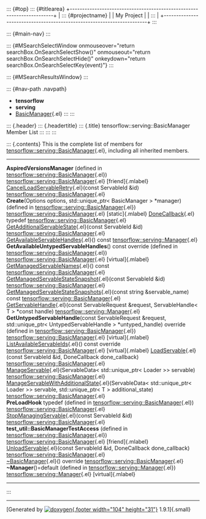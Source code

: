 ::: {#top}
::: {#titlearea}
+-----------------------------------------------------------------------+
| ::: {#projectname}                                                    |
| My Project                                                            |
| :::                                                                   |
+-----------------------------------------------------------------------+
:::

::: {#main-nav}
:::

::: {#MSearchSelectWindow onmouseover="return searchBox.OnSearchSelectShow()" onmouseout="return searchBox.OnSearchSelectHide()" onkeydown="return searchBox.OnSearchSelectKey(event)"}
:::

::: {#MSearchResultsWindow}
:::

::: {#nav-path .navpath}
-   **tensorflow**
-   **serving**
-   [BasicManager](classtensorflow_1_1serving_1_1BasicManager.html){.el}
:::
:::

::: {.header}
::: {.headertitle}
::: {.title}
tensorflow::serving::BasicManager Member List
:::
:::
:::

::: {.contents}
This is the complete list of members for
[tensorflow::serving::BasicManager](classtensorflow_1_1serving_1_1BasicManager.html){.el},
including all inherited members.

  --------------------------------------------------------------------------------------------------------------------------------------------------------------------------------------------------------------------------------------------- ------------------------------------------------------------------------------------------- --------------------
  **AspiredVersionsManager** (defined in [tensorflow::serving::BasicManager](classtensorflow_1_1serving_1_1BasicManager.html){.el})                                                                                                             [tensorflow::serving::BasicManager](classtensorflow_1_1serving_1_1BasicManager.html){.el}   [friend]{.mlabel}
  [CancelLoadServableRetry](classtensorflow_1_1serving_1_1BasicManager.html#a84dca5ec1ecc28421d5ab020beac2ee3){.el}(const ServableId &id)                                                                                                       [tensorflow::serving::BasicManager](classtensorflow_1_1serving_1_1BasicManager.html){.el}   
  **Create**(Options options, std::unique\_ptr\< BasicManager \> \*manager) (defined in [tensorflow::serving::BasicManager](classtensorflow_1_1serving_1_1BasicManager.html){.el})                                                              [tensorflow::serving::BasicManager](classtensorflow_1_1serving_1_1BasicManager.html){.el}   [static]{.mlabel}
  [DoneCallback](classtensorflow_1_1serving_1_1BasicManager.html#a8ee7a19d059b362c0702686d981bf5fc){.el} typedef                                                                                                                                [tensorflow::serving::BasicManager](classtensorflow_1_1serving_1_1BasicManager.html){.el}   
  [GetAdditionalServableState](classtensorflow_1_1serving_1_1BasicManager.html#a99dbea960f6d47461dbfca5bfa149335){.el}(const ServableId &id)                                                                                                    [tensorflow::serving::BasicManager](classtensorflow_1_1serving_1_1BasicManager.html){.el}   
  [GetAvailableServableHandles](classtensorflow_1_1serving_1_1Manager.html#a8ad1c3155120737e5a41776ceeff6aaa){.el}() const                                                                                                                      [tensorflow::serving::Manager](classtensorflow_1_1serving_1_1Manager.html){.el}             
  **GetAvailableUntypedServableHandles**() const override (defined in [tensorflow::serving::BasicManager](classtensorflow_1_1serving_1_1BasicManager.html){.el})                                                                                [tensorflow::serving::BasicManager](classtensorflow_1_1serving_1_1BasicManager.html){.el}   [virtual]{.mlabel}
  [GetManagedServableNames](classtensorflow_1_1serving_1_1BasicManager.html#afbdc3d0ed83559c7d8b3b0092194ead6){.el}() const                                                                                                                     [tensorflow::serving::BasicManager](classtensorflow_1_1serving_1_1BasicManager.html){.el}   
  [GetManagedServableStateSnapshot](classtensorflow_1_1serving_1_1BasicManager.html#af681f56bbef07ab201f25c0097f73e75){.el}(const ServableId &id)                                                                                               [tensorflow::serving::BasicManager](classtensorflow_1_1serving_1_1BasicManager.html){.el}   
  [GetManagedServableStateSnapshots](classtensorflow_1_1serving_1_1BasicManager.html#a31716665d8df8451d379363309dac826){.el}(const string &servable\_name) const                                                                                [tensorflow::serving::BasicManager](classtensorflow_1_1serving_1_1BasicManager.html){.el}   
  [GetServableHandle](classtensorflow_1_1serving_1_1Manager.html#aca70babd38f4b416cf27bbf40f8bb093){.el}(const ServableRequest &request, ServableHandle\< T \> \*const handle)                                                                  [tensorflow::serving::Manager](classtensorflow_1_1serving_1_1Manager.html){.el}             
  **GetUntypedServableHandle**(const ServableRequest &request, std::unique\_ptr\< UntypedServableHandle \> \*untyped\_handle) override (defined in [tensorflow::serving::BasicManager](classtensorflow_1_1serving_1_1BasicManager.html){.el})   [tensorflow::serving::BasicManager](classtensorflow_1_1serving_1_1BasicManager.html){.el}   [virtual]{.mlabel}
  [ListAvailableServableIds](classtensorflow_1_1serving_1_1BasicManager.html#a3c004d32952596c1f5759b1cfcc3c639){.el}() const override                                                                                                           [tensorflow::serving::BasicManager](classtensorflow_1_1serving_1_1BasicManager.html){.el}   [virtual]{.mlabel}
  [LoadServable](classtensorflow_1_1serving_1_1BasicManager.html#a09e87e3b0bc3410a78db3439ff0fb9bb){.el}(const ServableId &id, DoneCallback done\_callback)                                                                                     [tensorflow::serving::BasicManager](classtensorflow_1_1serving_1_1BasicManager.html){.el}   
  [ManageServable](classtensorflow_1_1serving_1_1BasicManager.html#ac2759caea67d3d37b9dba31589f9ef1d){.el}(ServableData\< std::unique\_ptr\< Loader \>\> servable)                                                                              [tensorflow::serving::BasicManager](classtensorflow_1_1serving_1_1BasicManager.html){.el}   
  [ManageServableWithAdditionalState](classtensorflow_1_1serving_1_1BasicManager.html#a72406e3aedfa0084e24f2bd8ec7efdcc){.el}(ServableData\< std::unique\_ptr\< Loader \>\> servable, std::unique\_ptr\< T \> additional\_state)                [tensorflow::serving::BasicManager](classtensorflow_1_1serving_1_1BasicManager.html){.el}   
  **PreLoadHook** typedef (defined in [tensorflow::serving::BasicManager](classtensorflow_1_1serving_1_1BasicManager.html){.el})                                                                                                                [tensorflow::serving::BasicManager](classtensorflow_1_1serving_1_1BasicManager.html){.el}   
  [StopManagingServable](classtensorflow_1_1serving_1_1BasicManager.html#a3209cd82cbb5eac79bc3238b3c6bec43){.el}(const ServableId &id)                                                                                                          [tensorflow::serving::BasicManager](classtensorflow_1_1serving_1_1BasicManager.html){.el}   
  **test\_util::BasicManagerTestAccess** (defined in [tensorflow::serving::BasicManager](classtensorflow_1_1serving_1_1BasicManager.html){.el})                                                                                                 [tensorflow::serving::BasicManager](classtensorflow_1_1serving_1_1BasicManager.html){.el}   [friend]{.mlabel}
  [UnloadServable](classtensorflow_1_1serving_1_1BasicManager.html#a97af7156e38c29225534bacdeefe9408){.el}(const ServableId &id, DoneCallback done\_callback)                                                                                   [tensorflow::serving::BasicManager](classtensorflow_1_1serving_1_1BasicManager.html){.el}   
  [\~BasicManager](classtensorflow_1_1serving_1_1BasicManager.html#a492123b8bb97709184ddb57772e3ccf3){.el}() override                                                                                                                           [tensorflow::serving::BasicManager](classtensorflow_1_1serving_1_1BasicManager.html){.el}   
  **\~Manager**()=default (defined in [tensorflow::serving::Manager](classtensorflow_1_1serving_1_1Manager.html){.el})                                                                                                                          [tensorflow::serving::Manager](classtensorflow_1_1serving_1_1Manager.html){.el}             [virtual]{.mlabel}
  --------------------------------------------------------------------------------------------------------------------------------------------------------------------------------------------------------------------------------------------- ------------------------------------------------------------------------------------------- --------------------
:::

------------------------------------------------------------------------

[Generated by [![doxygen](doxygen.svg){.footer width="104"
height="31"}](https://www.doxygen.org/index.html) 1.9.1]{.small}
